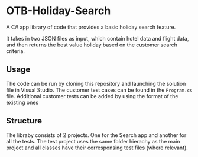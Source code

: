 # OTB-Holiday-Search
A C# app library of code that provides a basic holiday search feature.

It takes in two JSON files as input, which contain hotel data and flight data, and then returns the best value holiday based on the customer search criteria.

## Usage

The code can be run by cloning this repository and launching the solution file in Visual Studio. The customer test cases can be found in the `Program.cs` file. Additional customer tests can be added by using the format of the existing ones

## Structure

The libraby consists of 2 projects. One for the Search app and another for all the tests. The test project uses the same folder hierachy as the main project and all classes have their corresponsing test files (where relevant).